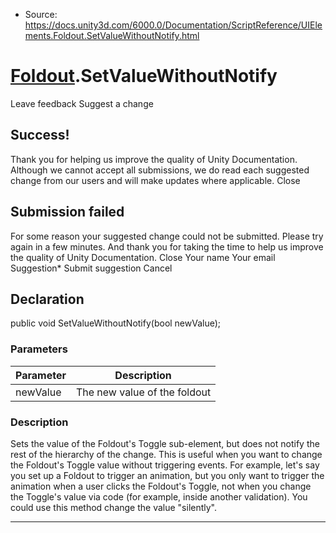 * Source: https://docs.unity3d.com/6000.0/Documentation/ScriptReference/UIElements.Foldout.SetValueWithoutNotify.html

#  [Foldout](https://docs.unity3d.com/6000.0/Documentation/ScriptReference/UIElements.Foldout.html).SetValueWithoutNotify
Leave feedback
Suggest a change
## Success!
Thank you for helping us improve the quality of Unity Documentation. Although we cannot accept all submissions, we do read each suggested change from our users and will make updates where applicable.
Close
## Submission failed
For some reason your suggested change could not be submitted. Please <a>try again</a> in a few minutes. And thank you for taking the time to help us improve the quality of Unity Documentation.
Close
Your name Your email Suggestion* Submit suggestion
Cancel
## Declaration
public void SetValueWithoutNotify(bool newValue); 
### Parameters
Parameter | Description  
---|---  
newValue | The new value of the foldout  
### Description
Sets the value of the Foldout's Toggle sub-element, but does not notify the rest of the hierarchy of the change. 
This is useful when you want to change the Foldout's Toggle value without triggering events. For example, let's say you set up a Foldout to trigger an animation, but you only want to trigger the animation when a user clicks the Foldout's Toggle, not when you change the Toggle's value via code (for example, inside another validation). You could use this method change the value "silently". 
* * *

